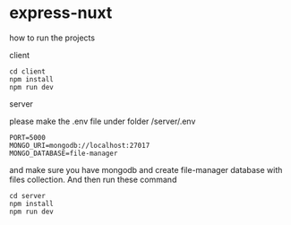 # express-nuxt

how to run the projects

client
```
cd client
npm install
npm run dev
```

server

please make the .env file under folder
/server/.env

```
PORT=5000
MONGO_URI=mongodb://localhost:27017
MONGO_DATABASE=file-manager
```

and make sure you have mongodb and create file-manager database with files collection. And then run these command

```
cd server
npm install
npm run dev
```
